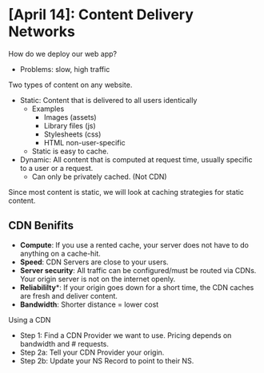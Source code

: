 # [April 14]: Content Delivery Networks

How do we deploy our web app?

- Problems: slow, high traffic

Two types of content on any website.

- Static: Content that is delivered to all users identically
  - Examples
    - Images (assets)
    - Library files (js)
    - Stylesheets (css)
    - HTML non-user-specific
  - Static is easy to cache.
- Dynamic: All content that is computed at request time, usually specific to a user or a request.
  - Can only be privately cached. (Not CDN)

Since most content is static, we will look at caching strategies for static content.

## CDN Benifits

- **Compute**: If you use a rented cache, your server does not have to do anything on a cache-hit.
- **Speed**: CDN Servers are close to your users.
- **Server security**: All traffic can be configured/must be routed via CDNs. Your origin server is not on the internet openly.
- **Reliabililty**\*: If your origin goes down for a short time, the CDN caches are fresh and deliver content.
- **Bandwidth**: Shorter distance = lower cost

Using a CDN

- Step 1: Find a CDN Provider we want to use. Pricing depends on bandwidth and # requests.
- Step 2a: Tell your CDN Provider your origin.
- Step 2b: Update your NS Record to point to their NS.
